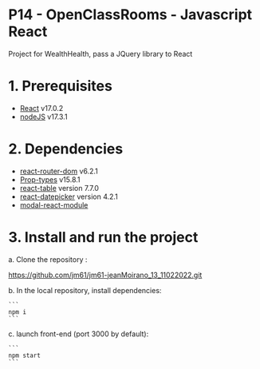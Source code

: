 # P14 - OpenClassRooms - Javascript React

Project for WealthHealth, pass a JQuery library to React

# 1. Prerequisites

* [React](https://reactjs.org/) v17.0.2
* [nodeJS](https://nodejs.org/en/) v17.3.1

# 2. Dependencies

* [react-router-dom](https://reactrouter.com/web/guides/quick-start) v6.2.1
* [Prop-types](https://www.npmjs.com/package/prop-types) v15.8.1
* [react-table](https://react-table.tanstack.com/) version 7.7.0
* [react-datepicker](https://reactdatepicker.com/) version 4.2.1
* [modal-react-module](https://www.npmjs.com/package/) 

# 3. Install and run the project

a. Clone the repository :

   https://github.com/jm61/jm61-jeanMoirano_13_11022022.git

b. In the local repository, install dependencies:

    ```
    npm i    
    ```
    
c. launch front-end (port 3000 by default):

    ```
    npm start
    ```
